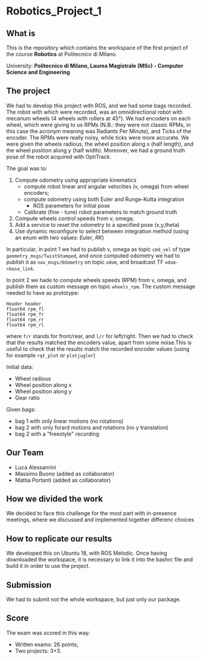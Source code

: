 # Robotics_Project_1

## What is
This is the repository which contains the workspace of the first project of the course **Robotics** at Politecnico di Milano.

University: **Politecnico di Milano, Laurea Magistrale (MSc) - Computer Science and Engineering**

## The project
We had to develop this project with ROS, and we had some bags recorded.
The robot with which were recorded, was an omnidirectional robot with mecanum wheels (4 wheels with rollers at 45°). We had encoders on each wheel, which were giving to us RPMs (N.B.: they were not classic RPMs, in this case the acronym meaning was Radiants Per Minute), and Ticks of the encoder. The RPMs were really noisy, while ticks were more accurate. We were given the wheels radious, the wheel position along x (half length), and the wheel position along y (half width). Moreover, we had a ground truth pose of the robot acquired with OptiTrack.

The goal was to:
1. Compute odometry using appropriate kinematics
	- compute robot linear and angular velocities (v, omega) from wheel encoders;
	- compute odometry using both Euler and Runge-Kutta integration
		- ROS parameters for initial pose
	- Calibrate (fine - tune) robot parameters to match ground truth
2. Compute wheels control speeds from v, omega;
3. Add a service to reset the odometry to a specified pose (x,y,theta)
4. Use dynamic reconfigure to select between integration method (using an enum with two values: *Euler*, *RK*)

In particular, in point 1 we had to publish v, omega as topic `cmd_vel` of type `geometry_msgs/TwistStamped`, and once computed odometry we had to publish it as `nav_msgs/Odometry` on topic `odom`, and broadcast TF `odom->base_link`.

In point 2 we hade to compute wheels speeds (RPM) from v, omega, and publish them as custom message on topic `wheels_rpm`. The custom message needed to have as prototype:

`
Header header
`</br>
`
float64 rpm_fl
`</br>
`
float64 rpm_fr
`</br>
`
float64 rpm_rr
`</br>
`
float64 rpm_rl
`</br>

where `f/r` stands for front/rear, and `l/r` for left/right. Then we had to check that the results matched the encoders value, apart from some noise.This is useful to check that the results match the recorded encoder values (using for example `rqt_plot` or `plotjugler`)

Initial data:

- Wheel radious
- Wheel position along x
- Wheel position along y
- Gear ratio

Given bags:

- bag 1 with only linear motions (no rotations)
- bag 2 with only forard motions and rotations (no y translation)
- bag 2 with a "freestyle" recording

## Our Team
- Luca Alessanrini  
- Massimo Buono (added as collaborator)
- Mattia Portanti (added as collaborator)

## How we divided the work
We decided to face this challenge for the most part with in-presence meetings, where we discussed and implemented together differenc choices

## How to replicate our results
We developed this on Ubuntu 18, with ROS Melodic. Once having downloaded the workspace, it is necessary to link it into the bashrc file and build it in order to use the project.

## Submission
We had to submit not the whole workspace, but just only our package.

## Score
The exam was scored in this way:

- Written exams: 26 points;
- Two projects: 3+3.
